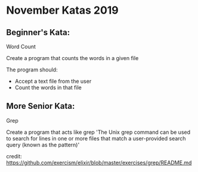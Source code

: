 # November Katas 2019

## Beginner's Kata:
Word Count

Create a program that counts the words in a given file

The program should:
 * Accept a text file from the user
 * Count the words in that file


## More Senior Kata:
Grep

Create a program that acts like grep
  'The Unix grep command can be used to search for lines in one or
   more files that match a user-provided search query (known as the pattern)'

credit: https://github.com/exercism/elixir/blob/master/exercises/grep/README.md
